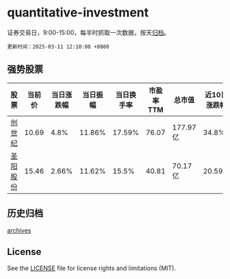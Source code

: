 # quantitative-investment

证券交易日，9:00-15:00，每半时抓取一次数据，按天[归档](archives)。

`更新时间：2025-03-11 12:10:08 +0800`

## 强势股票

|股票|当前价|当日涨跌幅|当日振幅|当日换手率|市盈率TTM|总市值|近10日涨跌幅|
|----|----|----|----|----|----|----|----|
|[创世纪](https://xueqiu.com/S/SZ300083)|10.69|4.8%|11.86%|17.59%|76.07|177.97亿|34.8%|
|[圣阳股份](https://xueqiu.com/S/SZ002580)|15.46|2.66%|11.62%|15.5%|40.81|70.17亿|20.59%|

## 历史归档

[archives](archives)

## License

See the [LICENSE](LICENSE) file for license rights and limitations (MIT).